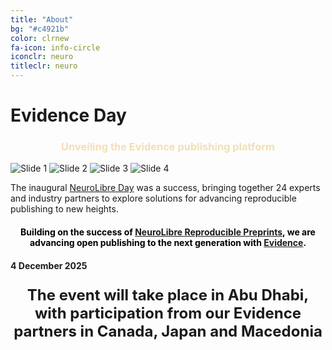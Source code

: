 ```yaml
---
title: "About"
bg: "#c4921b"
color: clrnew
fa-icon: info-circle
iconclr: neuro
titleclr: neuro
---
```


# Evidence Day

<center><h3 style ="color: wheat;">Unveiling the Evidence publishing platform</h3></center>

<div class="carousel-container">
  <!-- Carousel -->
  <div class="carousel">
    <img src="img/bash.png" alt="Slide 1" class="active">
    <img src="img/bgnoise.png2.png" alt="Slide 2">
    <img src="img/catch.png" alt="Slide 3">
    <img src="img/coffee_break.png" alt="Slide 4">
  </div>

  <!-- Text -->
  <div class="text-block">
    <p>
      The inaugural <a href="https://events.neurolibre.org/day" target="_blank" style="text-decoration: underline;">NeuroLibre Day</a> was a success, bringing together 24 experts and industry partners to explore solutions for advancing reproducible publishing to new heights.
    </p>
  </div>
</div>

<hl>

<center>
  <h4 style="color: black;">
    Building on the success of <a href="https://neurolibre.org" target="_blank">NeuroLibre Reproducible Preprints</a>, we are advancing open publishing to the next generation with <a href="https://evidencepub.io" target="_blank">Evidence</a>.
  </h4>
</center>

#### 4 December 2025

<!-- <center><a class="waves-effect waves-light btn coral" style="border-color:wheat;" href="https://docs.google.com/forms/d/e/1FAIpQLSf9UEmPe238whlYtt8ntB9cq5SnCfhpKnpTQw9I9zLgMYJDdg/viewform" target="blank">CLICK HERE TO REGISTER</a></center> -->

<p style ="text-align: center; font-weight: bold; font-size:24px;">The event will take place in Abu Dhabi, with participation from our Evidence partners in Canada, Japan and Macedonia</p>

<!-- <center>
 <h3>A sprint to push boundaries for collective creativity</h3>

 <p style ="text-align: center;  font-size:20px;">Participants who would like to work on a coding project are welcome to submit their project idea for making MRI research more accessible!</p>
</center> -->

